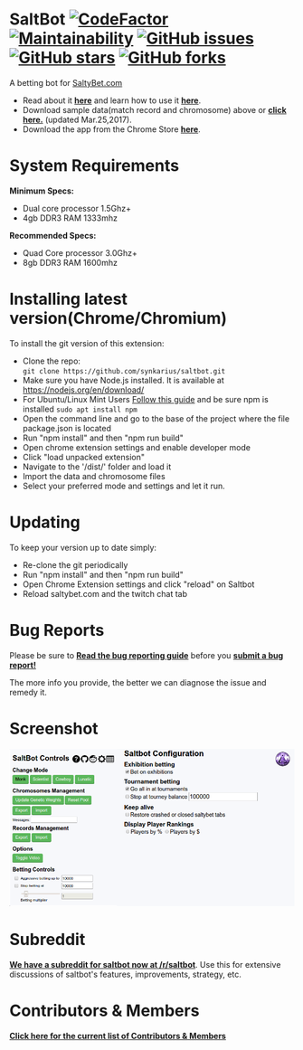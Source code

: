 # SaltBot [![CodeFactor](https://www.codefactor.io/repository/github/synkarius/saltbot/badge)](https://www.codefactor.io/repository/github/synkarius/saltbot)  [![Maintainability](https://api.codeclimate.com/v1/badges/a8739ce7ae8f61b83cb7/maintainability)](https://codeclimate.com/github/calexil/saltbot/maintainability) [![GitHub issues](https://img.shields.io/github/issues/synkarius/saltbot.svg)](https://github.com/synkarius/saltbot/issues)  [![GitHub stars](https://img.shields.io/github/stars/synkarius/saltbot.svg)](https://github.com/synkarius/saltbot/stargazers)  [![GitHub forks](https://img.shields.io/github/forks/synkarius/saltbot.svg)](https://github.com/synkarius/saltbot/network)

A betting bot for [SaltyBet.com](http://saltybet.com)

* Read about it [**here**](http://explosionduck.com/wp/story-of-a-betting-bot/) and learn how to use it [**here**](http://explosionduck.com/wp/so-you-want-to-use-saltbot/). 
* Download sample data(match record and chromosome) above or [**click here.**](https://github.com/synkarius/saltbot/blob/master/data/86k%20Records%20%2B%20Chromosome%20Mar%202017.zip) (updated Mar.25,2017). 
* Download the app from the Chrome Store [**here**](https://chrome.google.com/webstore/detail/saltbot/bholoegapebhflljekancpcnajigaiih).

# System Requirements
**Minimum Specs:**
* Dual core processor 1.5Ghz+
* 4gb DDR3 RAM 1333mhz

**Recommended Specs:**
* Quad Core processor 3.0Ghz+
* 8gb DDR3 RAM 1600mhz

# Installing latest version(Chrome/Chromium)

To install the git version of this extension:
* Clone the repo:  
`git clone https://github.com/synkarius/saltbot.git`
* Make sure you have Node.js installed. It is available at https://nodejs.org/en/download/
* For Ubuntu/Linux Mint Users [Follow this guide](https://www.digitalocean.com/community/tutorials/how-to-install-node-js-on-ubuntu-16-04) and be sure npm is installed `sudo apt install npm`
* Open the command line and go to the base of the project where the file package.json is located
* Run "npm install" and then "npm run build"
* Open chrome extension settings and enable developer mode
* Click "load unpacked extension"
* Navigate to the '/dist/' folder and load it
* Import the data and chromosome files
* Select your preferred mode and settings and let it run.

# Updating

To keep your version up to date simply:
* Re-clone the git periodically
* Run "npm install" and then "npm run build"
* Open Chrome Extension settings and click "reload" on Saltbot
* Reload saltybet.com and the twitch chat tab

# Bug Reports

Please be sure to [**Read the bug reporting guide**](https://github.com/synkarius/saltbot/blob/master/bugreports.md) before you [**submit a bug report!**](https://github.com/synkarius/saltbot/issues/new)

The more info you provide, the better we can diagnose the issue and remedy it. 

# Screenshot

<img src="/dist/images/screenshot.png" />

# Subreddit

[**We have a subreddit for saltbot now at /r/saltbot**](https://www.reddit.com/r/saltbot/). Use this for extensive discussions of saltbot's features, improvements, strategy, etc.

# Contributors & Members

[**Click here for the current list of Contributors & Members**](https://github.com/synkarius/saltbot/network/members)
